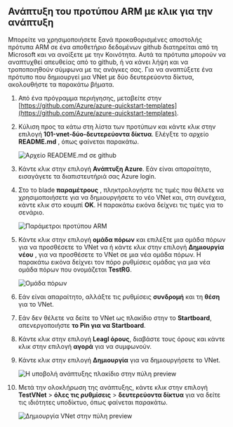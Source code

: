## <a name="deploy-the-arm-template-by-using-click-to-deploy"></a>Ανάπτυξη του προτύπου ARM με κλικ για την ανάπτυξη

Μπορείτε να χρησιμοποιήσετε ξανά προκαθορισμένες αποστολής πρότυπα ARM σε ένα αποθετήριο δεδομένων github διατηρείται από τη Microsoft και να ανοίξετε με την Κοινότητα. Αυτά τα πρότυπα μπορούν να αναπτυχθεί απευθείας από το github, ή να κάνει λήψη και να τροποποιηθούν σύμφωνα με τις ανάγκες σας. Για να αναπτύξετε ένα πρότυπο που δημιουργεί μια VNet με δύο δευτερεύοντα δίκτυα, ακολουθήστε τα παρακάτω βήματα.

1. Από ένα πρόγραμμα περιήγησης, μεταβείτε στην [https://github.com/Azure/azure-quickstart-templates](https://github.com/Azure/azure-quickstart-templates).
2. Κύλιση προς τα κάτω στη λίστα των προτύπων και κάντε κλικ στην επιλογή **101-vnet-δύο-δευτερεύοντα δίκτυα**. Ελέγξτε το αρχείο **README.md** , όπως φαίνεται παρακάτω.

    ![Αρχείο READEME.md σε github](./media/virtual-networks-create-vnet-arm-template-click-include/figure1.png)

3. Κάντε κλικ στην επιλογή **Ανάπτυξη Azure**. Εάν είναι απαραίτητο, εισαγάγετε τα διαπιστευτήριά σας Azure login. 
4. Στο το blade **παραμέτρους** , πληκτρολογήστε τις τιμές που θέλετε να χρησιμοποιήσετε για να δημιουργήσετε το νέο VNet και, στη συνέχεια, κάντε κλικ στο κουμπί **OK**. Η παρακάτω εικόνα δείχνει τις τιμές για το σενάριο.

    ![Παράμετροι προτύπου ARM](./media/virtual-networks-create-vnet-arm-template-click-include/figure2.png)

4. Κάντε κλικ στην επιλογή **ομάδα πόρων** και επιλέξτε μια ομάδα πόρων για να προσθέσετε το VNet να ή κάντε κλικ στην επιλογή **Δημιουργία νέου** , για να προσθέσετε το VNet σε μια νέα ομάδα πόρων. Η παρακάτω εικόνα δείχνει τον πόρο ρυθμίσεις ομάδας για μια νέα ομάδα πόρων που ονομάζεται **TestRG**.

    ![Ομάδα πόρων](./media/virtual-networks-create-vnet-arm-template-click-include/figure3.png)

5. Εάν είναι απαραίτητο, αλλάξτε τις ρυθμίσεις **συνδρομή** και τη **θέση** για το VNet.
6. Εάν δεν θέλετε να δείτε το VNet ως πλακίδιο στην το **Startboard**, απενεργοποιήστε **το Pin για να Startboard**.
5. Κάντε κλικ στην επιλογή **Leagl όρους**, διαβάστε τους όρους και κάντε κλικ στην επιλογή **αγορά** για να συμφωνούν. 
6. Κάντε κλικ στην επιλογή **Δημιουργία** για να δημιουργήσετε το VNet.

    ![Η υποβολή ανάπτυξης πλακίδιο στην πύλη preview](./media/virtual-networks-create-vnet-arm-template-click-include/figure4.png)

7. Μετά την ολοκλήρωση της ανάπτυξης, κάντε κλικ στην επιλογή **TestVNet** > **όλες τις ρυθμίσεις** > **δευτερεύοντα δίκτυα** για να δείτε τις ιδιότητες υποδίκτυο, όπως φαίνεται παρακάτω.

    ![Δημιουργία VNet στην πύλη preview](./media/virtual-networks-create-vnet-arm-template-click-include/figure5.gif)